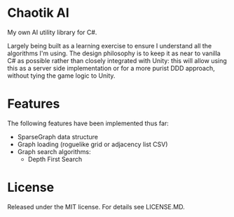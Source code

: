 # Chaotik AI

My own AI utility library for C#.

Largely being built as a learning exercise to ensure I understand all the
algorithms I'm using. The design philosophy is to keep it as near to vanilla
C# as possible rather than closely integrated with Unity: this will allow using
this as a server side implementation or for a more purist DDD approach, without
tying the game logic to Unity.

# Features

The following features have been implemented thus far:

 * SparseGraph data structure
 * Graph loading (roguelike grid or adjacency list CSV)
 * Graph search algorithms:
   * Depth First Search

# License

Released under the MIT license. For details see LICENSE.MD.
